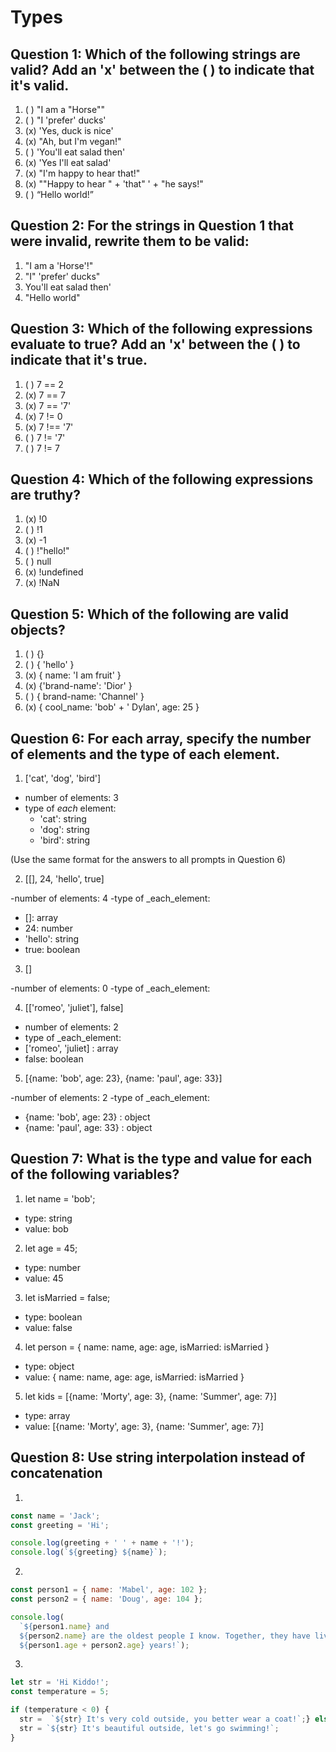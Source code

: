 # Types

## Question 1: Which of the following strings are valid? Add an 'x' between the ( ) to indicate that it's valid.

1. ( ) "I am a "Horse""
2. ( ) "I 'prefer' ducks'
3. (x) 'Yes, duck is nice'
4. (x) "Ah, but I\'m vegan!"
5. ( ) 'You'll eat salad then'
6. (x) 'Yes I\'ll eat salad'
7. (x) "I'm happy to hear that!"
8. (x) "\"Happy to hear " + 'that" ' + "he says!"
9. ( ) “Hello world!”

## Question 2: For the strings in Question 1 that were invalid, rewrite them to be valid:

1. "I am a 'Horse'!"
2. "I" 'prefer' ducks"
5. You\'ll eat salad then'
9. "Hello world"

## Question 3: Which of the following expressions evaluate to true? Add an 'x' between the ( ) to indicate that it's true.

1. ( ) 7 == 2
2. (x) 7 == 7
3. (x) 7 == '7'
4. (x) 7 != 0
5. (x) 7 !== '7'
6. ( ) 7 != '7'
7. ( ) 7 != 7

## Question 4: Which of the following expressions are truthy?

1. (x) !0
2. ( ) !1
3. (x) -1
4. ( ) !"hello!"
5. ( ) null
6. (x) !undefined
7. (x) !NaN

## Question 5: Which of the following are valid objects?

1. ( ) {}
2. ( ) { 'hello' }
3. (x) { name: 'I am fruit' }
4. (x) {'brand-name': 'Dior' }
5. ( ) { brand-name: 'Channel' }
6. (x) { cool_name: 'bob' + ' Dylan', age: 25 }

## Question 6: For each array, specify the number of elements and the type of each element.

1. ['cat', 'dog', 'bird']

- number of elements: 3
- type of _each_ element:
  - 'cat': string
  - 'dog': string
  - 'bird': string

(Use the same format for the answers to all prompts in Question 6)

2. [[], 24, 'hello', true]

-number of elements: 4
-type of _each_element:
- []: array
- 24: number
- 'hello': string
- true: boolean

3. []

-number of elements: 0
-type of _each_element:

4. [['romeo', 'juliet'], false]

- number of elements: 2
- type of _each_element:
- ['romeo', 'juliet] : array 
- false: boolean

5. [{name: 'bob', age: 23}, {name: 'paul', age: 33}]

-number of elements: 2
-type of _each_element: 
- {name: 'bob', age: 23} : object
- {name: 'paul', age: 33} : object

## Question 7: What is the type and value for each of the following variables?

1. let name = 'bob';

- type: string
- value: bob

2. let age = 45;

- type: number
- value: 45

3. let isMarried = false;

- type: boolean
- value: false

4. let person = { name: name, age: age, isMarried: isMarried }

- type: object
- value: { name: name, age: age, isMarried: isMarried }

5. let kids = [{name: 'Morty', age: 3}, {name: 'Summer', age: 7}]

- type: array
- value: [{name: 'Morty', age: 3}, {name: 'Summer', age: 7}]

## Question 8: Use string interpolation instead of concatenation

1.

```js
const name = 'Jack';
const greeting = 'Hi';

console.log(greeting + ' ' + name + '!');
console.log(`${greeting} ${name}`);
```


2.

```js
const person1 = { name: 'Mabel', age: 102 };
const person2 = { name: 'Doug', age: 104 };

console.log(
  `${person1.name} and 
  ${person2.name} are the oldest people I know. Together, they have lived for
  ${person1.age + person2.age} years!`);
```

3.

```js
let str = 'Hi Kiddo!';
const temperature = 5;

if (temperature < 0) {
  str =  `${str} It's very cold outside, you better wear a coat!`;} else {
  str = `${str} It's beautiful outside, let's go swimming!`;
}

```
